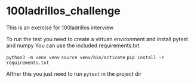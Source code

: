 # 100ladrillos_challenge
This is an exercise for 100ladrillos interview

To run the test you need to create a virtuan environment and install pytest and numpy
You can use the included requirements.txt

```python3 -m venv venv```
```source venv/bin/activate```
```pip install -r requirements.txt```

Afther this you just need to run ```pytest``` in the project dir
